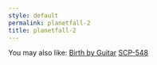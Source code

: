 ```yaml
---
style: default
permalink: planetfall-2
title: planetfall-2
---
```

You may also like:
[Birth by Guitar](http://scp-wiki.net/birth-by-guitar)
[SCP-548](http://scp-wiki.net/scp-548)